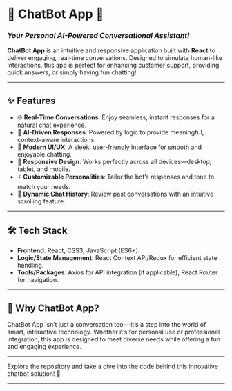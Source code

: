 

# 🤖 ChatBot App 💬  
### *Your Personal AI-Powered Conversational Assistant!*  

**ChatBot App** is an intuitive and responsive application built with **React** to deliver engaging, real-time conversations. Designed to simulate human-like interactions, this app is perfect for enhancing customer support, providing quick answers, or simply having fun chatting!  

---

## ✨ **Features**  
- 🌐 **Real-Time Conversations**: Enjoy seamless, instant responses for a natural chat experience.  
- 🧠 **AI-Driven Responses**: Powered by logic to provide meaningful, context-aware interactions.  
- 🎨 **Modern UI/UX**: A sleek, user-friendly interface for smooth and enjoyable chatting.  
- 📱 **Responsive Design**: Works perfectly across all devices—desktop, tablet, and mobile.  
- ⚡ **Customizable Personalities**: Tailor the bot’s responses and tone to match your needs.  
- 🚀 **Dynamic Chat History**: Review past conversations with an intuitive scrolling feature.  

---

## 🛠️ **Tech Stack**  
- **Frontend**: React, CSS3, JavaScript (ES6+).  
- **Logic/State Management**: React Context API/Redux for efficient state handling.  
- **Tools/Packages**: Axios for API integration (if applicable), React Router for navigation.  

---

## 🌟 **Why ChatBot App?**  
ChatBot App isn’t just a conversation tool—it’s a step into the world of smart, interactive technology. Whether it’s for personal use or professional integration, this app is designed to meet diverse needs while offering a fun and engaging experience.  

---

Explore the repository and take a dive into the code behind this innovative chatbot solution! 🚀  

---

